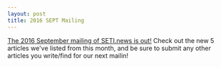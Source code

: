 ```yaml
---
layout: post
title: 2016 SEPT Mailing
---
```


[The 2016 September mailing of SETI.news is out!](http://us6.campaign-archive1.com/?u=d896005c207438af0297357d5&id=afc8697fcc) Check out the new 5 articles we've listed from this month, and be sure to submit any other articles you write/find for our next mailin!